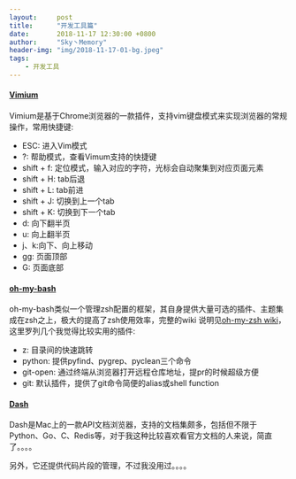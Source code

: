 ```yaml
---
layout:     post
title:      "开发工具篇"
date:       2018-11-17 12:30:00 +0800
author:     "Sky丶Memory"
header-img: "img/2018-11-17-01-bg.jpeg"
tags:
    - 开发工具
---
```


#### [Vimium](https://chrome.google.com/webstore/detail/vimium/dbepggeogbaibhgnhhndojpepiihcmeb)

Vimium是基于Chrome浏览器的一款插件，支持vim键盘模式来实现浏览器的常规操作，常用快捷键:

- ESC: 进入Vim模式
- ?: 帮助模式，查看Vimum支持的快捷键
- shift + f: 定位模式，输入对应的字符，光标会自动聚集到对应页面元素
- shift + H: tab后退
- shift + L: tab前进
- shift + J: 切换到上一个tab
- shift + K: 切换到下一个tab
- d: 向下翻半页
- u: 向上翻半页
- j、k:向下、向上移动
- gg: 页面顶部
- G: 页面底部

#### [oh-my-bash](https://github.com/robbyrussell/oh-my-zsh)

oh-my-bash类似一个管理zsh配置的框架，其自身提供大量可选的插件、主题集成在zsh之上，极大的提高了zsh使用效率，完整的wiki
说明见[oh-my-zsh wiki](https://github.com/robbyrussell/oh-my-zsh/wiki)，这里罗列几个我觉得比较实用的插件:

- z: 目录间的快速跳转
- python: 提供pyfind、pygrep、pyclean三个命令
- git-open: 通过终端从浏览器打开远程仓库地址，提pr的时候超级方便
- git: 默认插件，提供了git命令简便的alias或shell function


#### [Dash](https://kapeli.com/dash)

Dash是Mac上的一款API文档浏览器，支持的文档集颇多，包括但不限于Python、Go、C、Redis等，对于我这种比较喜欢看官方文档的人来说，简直了。。。。

另外，它还提供代码片段的管理，不过我没用过。。。。